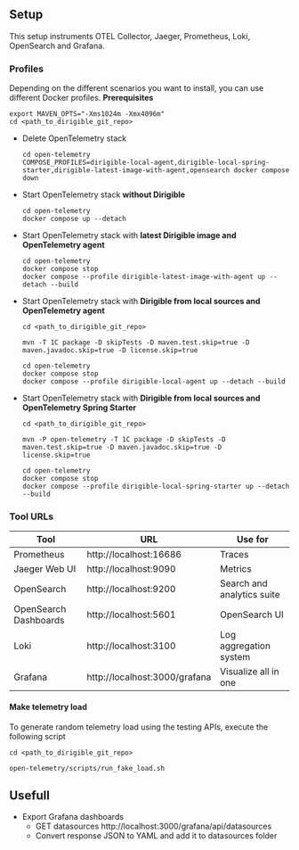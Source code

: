 ## Setup
This setup instruments OTEL Collector, Jaeger, Prometheus, Loki, OpenSearch and Grafana.

### Profiles
Depending on  the different scenarios you want to install, you can use different Docker profiles.
__Prerequisites__
```shell
export MAVEN_OPTS="-Xms1024m -Xmx4096m"
cd <path_to_dirigible_git_repo>
```

- Delete OpenTelemetry stack
    ```shell
    cd open-telemetry
    COMPOSE_PROFILES=dirigible-local-agent,dirigible-local-spring-starter,dirigible-latest-image-with-agent,opensearch docker compose down
    ```

- Start OpenTelemetry stack **without Dirigible**
    ```shell
    cd open-telemetry
    docker compose up --detach
    ```

- Start OpenTelemetry stack with **latest Dirigible image and OpenTelemetry agent**
    ```shell
    cd open-telemetry
    docker compose stop
    docker compose --profile dirigible-latest-image-with-agent up --detach --build
    ```
  
- Start OpenTelemetry stack with **Dirigible from local sources and OpenTelemetry agent**
    ```shell
    cd <path_to_dirigible_git_repo>
  
    mvn -T 1C package -D skipTests -D maven.test.skip=true -D maven.javadoc.skip=true -D license.skip=true

    cd open-telemetry
    docker compose stop
    docker compose --profile dirigible-local-agent up --detach --build
    ```

- Start OpenTelemetry stack with **Dirigible from local sources and OpenTelemetry Spring Starter**
    ```shell
    cd <path_to_dirigible_git_repo>
  
    mvn -P open-telemetry -T 1C package -D skipTests -D maven.test.skip=true -D maven.javadoc.skip=true -D license.skip=true

    cd open-telemetry
    docker compose stop
    docker compose --profile dirigible-local-spring-starter up --detach --build
    ```
  
### Tool URLs

| Tool                  | URL                           | Use for                    |
|-----------------------|-------------------------------|----------------------------|
| Prometheus            | http://localhost:16686        | Traces                     |
| Jaeger Web UI         | http://localhost:9090         | Metrics                    |
| OpenSearch            | http://localhost:9200         | Search and analytics suite |
| OpenSearch Dashboards | http://localhost:5601         | OpenSearch UI              |
| Loki                  | http://localhost:3100         | Log aggregation system     |
| Grafana               | http://localhost:3000/grafana | Visualize all in one       | 

#### Make telemetry load
To generate random telemetry load using the testing APIs, execute the following script
```
cd <path_to_dirigible_git_repo>

open-telemetry/scripts/run_fake_load.sh
```

## Usefull
- Export Grafana dashboards
  - GET datasources http://localhost:3000/grafana/api/datasources
  - Convert response JSON to YAML and add it to datasources folder
